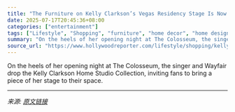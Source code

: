 ```yaml
---
title: "The Furniture on Kelly Clarkson’s Vegas Residency Stage Is Now Available to Shop at Wayfair"
date: 2025-07-17T20:45:36+08:00
categories: ["entertainment"]
tags: ["Lifestyle", "Shopping", "furniture", "home decor", "home design", "Kelly Clarkson", "shopping"]
summary: "On the heels of her opening night at The Colosseum, the singer and Wayfair drop the Kelly Clarkson Home Studio Collection, inviting fans to bring a piece of her stage to their space."
source_url: "https://www.hollywoodreporter.com/lifestyle/shopping/kelly-clarkson-home-las-vegas-wayfair-furniture-decor-collection-1236318802/"
---
```


On the heels of her opening night at The Colosseum, the singer and Wayfair drop the Kelly Clarkson Home Studio Collection, inviting fans to bring a piece of her stage to their space.

---

*来源: [原文链接](https://www.hollywoodreporter.com/lifestyle/shopping/kelly-clarkson-home-las-vegas-wayfair-furniture-decor-collection-1236318802/)*
